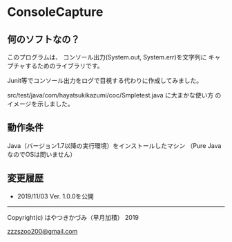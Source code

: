 # ConsoleCapture

## 何のソフトなの？

このプログラムは、 コンソール出力(System.out, System.err)を文字列に
キャプチャするためのライブラリです。

Junit等でコンソール出力をログで目視する代わりに作成してみました。

src/test/java/com/hayatsukikazumi/coc/Smpletest.java に大まかな使い方
のイメージを示しました。

## 動作条件

Java（バージョン1.7以降の実行環境）をインストールしたマシン
（Pure JavaなのでOSは問いません）

## 変更履歴

* 2019/11/03 Ver. 1.0.0を公開

--------
Copyright(c) はやつきかづみ（早月加積） 2019

zzzszoo200@gmail.com

